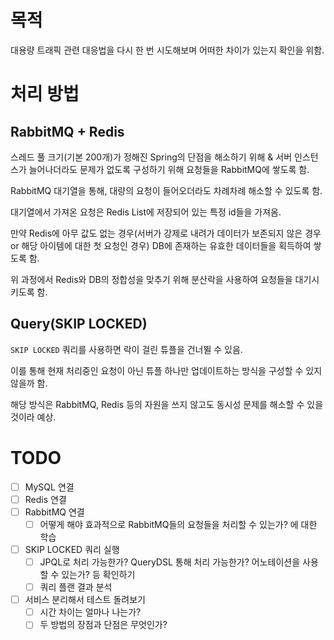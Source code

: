# 목적

대용량 트래픽 관련 대응법을 다시 한 번 시도해보며 어떠한 차이가 있는지 확인을 위함.

# 처리 방법

## RabbitMQ + Redis

스레드 풀 크기(기본 200개)가 정해진 Spring의 단점을 해소하기 위해 & 서버 인스턴스가 늘어나더라도 문제가 없도록 구성하기 위해 요청들을 RabbitMQ에 쌓도록 함.

RabbitMQ 대기열을 통해, 대량의 요청이 들어오더라도 차례차례 해소할 수 있도록 함.

대기열에서 가져온 요청은 Redis List에 저장되어 있는 특정 id들을 가져옴.

만약 Redis에 아무 값도 없는 경우(서버가 강제로 내려가 데이터가 보존되지 않은 경우 or 해당 아이템에 대한 첫 요청인 경우) DB에 존재하는 유효한 데이터들을 획득하여 쌓도록 함.

위 과정에서 Redis와 DB의 정합성을 맞추기 위해 분산락을 사용하여 요청들을 대기시키도록 함.

## Query(SKIP LOCKED)

`SKIP LOCKED` 쿼리를 사용하면 락이 걸린 튜플을 건너뛸 수 있음.

이를 통해 현재 처리중인 요청이 아닌 튜플 하나만 업데이트하는 방식을 구성할 수 있지 않을까 함.

해당 방식은 RabbitMQ, Redis 등의 자원을 쓰지 않고도 동시성 문제를 해소할 수 있을 것이라 예상.

# TODO

- [ ] MySQL 연결
- [ ] Redis 연결
- [ ] RabbitMQ 연결
  - [ ] 어떻게 해야 효과적으로 RabbitMQ들의 요청들을 처리할 수 있는가? 에 대한 학습
- [ ] SKIP LOCKED 쿼리 실행
  - [ ] JPQL로 처리 가능한가? QueryDSL 통해 처리 가능한가? 어노테이션을 사용할 수 있는가? 등 확인하기
  - [ ] 쿼리 플랜 결과 분석
- [ ] 서비스 분리해서 테스트 돌려보기
  - [ ] 시간 차이는 얼마나 나는가?
  - [ ] 두 방법의 장점과 단점은 무엇인가?
